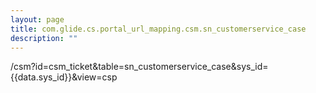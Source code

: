 ```yaml
---
layout: page
title: com.glide.cs.portal_url_mapping.csm.sn_customerservice_case
description: ""
---
```

/csm?id=csm_ticket&table=sn_customerservice_case&sys_id={{data.sys_id}}&view=csp